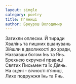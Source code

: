```yaml
---
layout: single
category: poetry
title: П'яниці
author: Бреурош Володимир
---
```


Затихли оплески. Й тиради   
Хвалінь та пишних вшанувань   
Зійшли в дволикості до зради,   
Назвавши богом Інь та Янь.   
Брехнею скручені правиці   
Святих Письмен та їх Діянь.   
На сцені - вічності п’яниці,   
Лихе подружжя Інь та Янь.   
